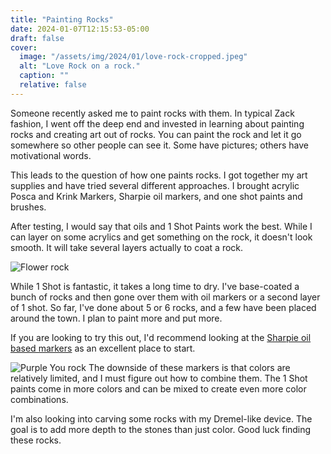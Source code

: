 ```yaml
---
title: "Painting Rocks"
date: 2024-01-07T12:15:53-05:00
draft: false
cover:
  image: "/assets/img/2024/01/love-rock-cropped.jpeg"
  alt: "Love Rock on a rock."
  caption: ""
  relative: false
---
```


Someone recently asked me to paint rocks with them. In typical Zack fashion, I went off the deep end and invested in learning about painting rocks and creating art out of rocks. You can paint the rock and let it go somewhere so other people can see it. Some have pictures; others have motivational words.

This leads to the question of how one paints rocks. I got together my art supplies and have tried several different approaches. I brought acrylic Posca and Krink Markers, Sharpie oil markers, and one shot paints and brushes.

After testing, I would say that oils and 1 Shot Paints work the best. While I can layer on some acrylics and get something on the rock, it doesn't look smooth. It will take several layers actually to coat a rock.

![Flower rock](/assets/img/2024/01/flower-rock.jpeg)

While 1 Shot is fantastic, it takes a long time to dry. I've base-coated a bunch of rocks and then gone over them with oil markers or a second layer of 1 shot. So far, I've done about 5 or 6 rocks, and a few have been placed around the town. I plan to paint more and put more.

If you are looking to try this out, I'd recommend looking at the [Sharpie oil based markers](https://www.sharpie.com/markers/chalk-paint-markers/sharpie-oil-based-paint-markers-fine-point/SAP_37371PP.html) as an excellent place to start.

![Purple You rock](/assets/img/2024/01/you-rock-purple-rock.jpeg)
The downside of these markers is that colors are relatively limited, and I must figure out how to combine them. The 1 Shot paints come in more colors and can be mixed to create even more color combinations.

I'm also looking into carving some rocks with my Dremel-like device. The goal is to add more depth to the stones than just color. Good luck finding these rocks.
